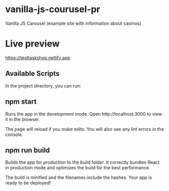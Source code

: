# vanilla-js-courusel-pr
Vanilla JS Carousel (example site with information about casinos)

# Live preview
https://testtaskshop.netlify.app

## Available Scripts

In the project directory, you can run:
## npm start
Runs the app in the development mode.
Open http://localhost:3000 to view it in the browser.

The page will reload if you make edits.
You will also see any lint errors in the console.

## npm run build
Builds the app for production to the build folder.
It correctly bundles React in production mode and optimizes the build for the best performance.

The build is minified and the filenames include the hashes.
Your app is ready to be deployed!
